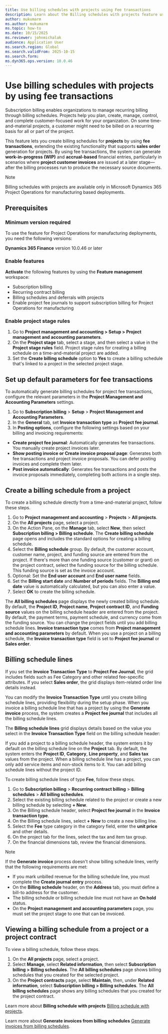 ```yaml
---
title: Use billing schedules with projects using Fee transactions
description: Learn about the Billing schedules with projects feature using fee transactions, which lets you set up a billing schedule that has a project ID and invoice it through a project invoice proposal.
author: mukumarm
ms.author: mukumarm
ms.topic: how-to
ms.date: 10/15/2025
ms.reviewer: johnmichalak
audience: Application User
ms.search.region: Global
ms.search.validFrom: 2025-10-15
ms.search.form:  
ms.dyn365.ops.version: 10.0.46
---
```


# Use billing schedules with projects by using fee transactions

Subscription billing enables organizations to manage recurring billing through billing schedules. 
Projects help you plan, create, manage, control, and complete customer-focused work for your organization. On some time-and-material projects, a customer might need to be billed on a recurring basis for all or part of the project.

This feature lets you create billing schedules for **projects** by using **fee transactions**, extending the existing functionality that supports **sales order** generation for projects. By using fee transactions, 
the system can generate **work-in-progress (WIP)** and **accrual-based** financial entries, particularly in scenarios where **project customer invoices** are issued at a later stage—after the billing processes run to produce the necessary source documents.

> [!NOTE]
> Billing schedules with projects are available only in Microsoft Dynamics 365 Project Operations for manufacturing based deployments.
>
## Prerequisites

### Minimum version required
To use the feature for Project Operations for manufacturing deployments, you need the following versions:

**Dynamics 365 Finance** version 10.0.46 or later

### Enable features
**Activate** the following features by using the **Feature management** workspace:
* Subscription billing
* Recurring contract billing
* Billing schedules and deferrals with projects
* Enable project fee journals to support subscription billing for Project Operations for manufacturing

### Enable project stage rules
1. Go to **Project management and accounting \> Setup \> Project management and accounting parameters**.
1. On the **Project stage** tab, select a stage, and then select a value in the **Project stage rules** field. Project stage rules for creating a billing schedule on a time-and-material project are added.
1. Set the **Create billing schedule** option to **Yes** to create a billing schedule that's linked to a project in the selected project stage.

## Set up default parameters for fee transactions

To automatically generate billing schedules for project fee transactions, configure the relevant parameters in the **Project Management and Accounting Parameters** settings.

1. Go to **Subscription billing** > **Setup** > **Project Management and Accounting Parameters**.
1. In the **General** tab, set **Invoice transaction type** as **Project fee journal**.
1. In **Posting options**, configure the following settings based on your billing and invoicing requirements:

* **Create project fee journal**: Automatically generates fee transactions. You manually create project invoices later.
* **Show posting invoice or Create invoice proposal page**: Generates both fee transactions and project invoice proposals. You can defer posting invoices and complete them later.
* **Post invoice automatically**: Generates fee transactions and posts the invoice proposals immediately, completing both actions in a single step.
   
## Create a billing schedule from a project

To create a billing schedule directly from a time-and-material project, follow these steps.

1. Go to **Project management and accounting** > **Projects** > **All projects**.
1. On the **All projects** page, select a project.
1. On the Action Pane, on the **Manage** tab, select **New**, then select **Subscription billing \> Billing schedule**. The **Create billing schedule** page opens and includes the standard options for creating a billing schedule.
1. Select the **Billing schedule** group. By default, the customer account, customer name, project, and funding source are entered from the project. If there's more than one funding source (customer or grant) on the project contract, select the funding source for the billing schedule. This funding source is set as the invoice account.
1. Optional: Set the **End user account** and **End user name** fields.
1. Set the **Billing start date** and **Number of periods** fields. The **Billing end date** value is automatically calculated, but you can also enter a value.
1. Select **OK** to create the billing schedule.

The **All billing schedules** page displays the newly created billing schedule. By default, the **Project ID**, **Project name**, **Project contract ID**, and **Funding source** values on the billing schedule header are entered from the project. 
By default, the payment terms, payment schedule, and currency come from the funding source. You can change the project fields until you add billing schedule lines. **Invoice transaction type** comes from **Project management and accounting parameters** by default.
When you use a project on a billing schedule, the **Invoice transaction type** field is set to **Project fee journal** or **Sales order**.

## Billing schedule lines

If you set the **Invoice Transaction Type** to **Project Fee Journal**, the grid includes fields such as Fee Category and other related fee-specific attributes. If you select **Sales order**, the grid displays item-related order line details instead.

You can modify the **Invoice Transaction Type** until you create billing schedule lines, providing flexibility during the setup phase. When you invoice a billing schedule line that has a project by using the **Generate invoice** process, the system creates a **Project fee journal** that includes all the billing schedule lines.

The **Billing schedule lines** grid displays details based on the value you select in the **Invoice Transaction Type** field on the billing schedule header:

If you add a project to a billing schedule header, the system enters it by default on the billing schedule line on the **Project** tab. By default, the system enters the **Project ID**, **Category**, **Line property**, and **Sales tax** values from the project. 
When a billing schedule line has a project, you can only add service items and non-stock items to it. You can add billing schedule lines without the project ID.

To create billing schedule lines of type **Fee**, follow these steps.
1. Go to **Subscription billing** > **Recurring contract billing** > **Billing schedules** > **All billing schedules**.
1. Select the existing billing schedule related to the project or create a new billing schedule by selecting **+ New**.
1. On the Billing schedule header, select **Project fee journal** in the **Invoice transaction type**.
1. On the Billing schedule lines, select **+ New** to create a new billing line.
1. Select the **Fee** type category in the category field, enter the **unit price** and other details.
1. On the project tab for the lines, select the tax and item tax group.
1. On the financial dimensions tab, review the financial dimensions.

> [!NOTE]
> If the **Generate invoice** process doesn't show billing schedule lines, verify that the following requirements are met:
>
> - If you mark unbilled revenue for the billing schedule line, you must complete the **Create journal entry** process.
> - On the **Billing schedule** header, on the **Address** tab, you must define a bill-to address for the customer.
> - The billing schedule or billing schedule line must not have an **On hold** status.
> - On the **Project management and accounting parameters** page, you must set the project stage to one that can be invoiced.

## Viewing a billing schedule from a project or a project contract

To view a billing schedule, follow these steps.

1. On the **All projects** page, select a project.
1. Select **Manage**, select **Related information**, then select **Subscription billing \> Billing schedules**. The **All billing schedules** page shows billing schedules that you created for the selected project.
1. On the **Project contracts** page, select **Maintain**, then, under **Related information**, select **Subscription billing \> Billing schedules**. The **All billing schedules** page shows any billing schedules that you created for the project contract.

Learn more about **Billing schedule with projects** [Billing schedule with projects](/dynamics365/finance/accounts-receivable/sb-bill-sched-project).

Learn more about **Generate invoices from billing schedules** [Generate invoices from billing schedules](/dynamics365/finance/accounts-receivable/sb-generate-invoice).
